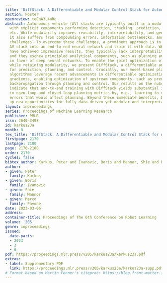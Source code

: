 ```yaml
---
title: 'DiffStack: A Differentiable and Modular Control Stack for Autonomous Vehicles'
section: Poster
openreview: teEnA3L4aRe
abstract: Autonomous vehicle (AV) stacks are typically built in a modular fashion,
  with explicit components performing detection, tracking, prediction, planning, control,
  etc. While modularity improves reusability, interpretability, and generalizability,
  it also suffers from compounding errors, information bottlenecks, and integration
  challenges. To overcome these challenges, a prominent approach is to convert the
  AV stack into an end-to-end neural network and train it with data. While such approaches
  have achieved impressive results, they typically lack interpretability and reusability,
  and they eschew principled analytical components, such as planning and control,
  in favor of deep neural networks. To enable the joint optimization of AV stacks
  while retaining modularity, we present DiffStack, a differentiable and modular stack
  for prediction, planning, and control. Crucially, our model-based planning and control
  algorithms leverage recent advancements in differentiable optimization to produce
  gradients, enabling optimization of upstream components, such as prediction, via
  backpropagation through planning and control. Our results on the nuScenes dataset
  indicate that end-to-end training with DiffStack yields substantial improvements
  in open-loop and closed-loop planning metrics by, e.g., learning to make fewer prediction
  errors that would affect planning. Beyond these immediate benefits, DiffStack opens
  up new opportunities for fully data-driven yet modular and interpretable AV architectures.
layout: inproceedings
series: Proceedings of Machine Learning Research
publisher: PMLR
issn: 2640-3498
id: karkus23a
month: 0
tex_title: 'DiffStack: A Differentiable and Modular Control Stack for Autonomous Vehicles'
firstpage: 2170
lastpage: 2180
page: 2170-2180
order: 2170
cycles: false
bibtex_author: Karkus, Peter and Ivanovic, Boris and Mannor, Shie and Pavone, Marco
author:
- given: Peter
  family: Karkus
- given: Boris
  family: Ivanovic
- given: Shie
  family: Mannor
- given: Marco
  family: Pavone
date: 2023-03-06
address:
container-title: Proceedings of The 6th Conference on Robot Learning
volume: '205'
genre: inproceedings
issued:
  date-parts:
  - 2023
  - 3
  - 6
pdf: https://proceedings.mlr.press/v205/karkus23a/karkus23a.pdf
extras:
- label: Supplementary PDF
  link: https://proceedings.mlr.press/v205/karkus23a/karkus23a-supp.pdf
# Format based on Martin Fenner's citeproc: https://blog.front-matter.io/posts/citeproc-yaml-for-bibliographies/
---
```

